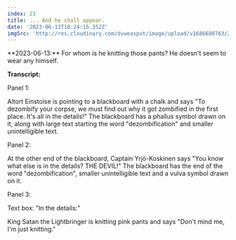 ```yaml
---
index: 23
title: ... And he shall appear.
date: '2023-06-13T18:24:15.352Z'
imgSrc: 'http://res.cloudinary.com/dvweaspvt/image/upload/v1686680763/23_pkivjj.png'
---
```


\*\*2023-06-13:\*\* For whom is he knitting those pants? He doesn't seem to wear any himself.

**Transcript:**

Panel 1:

Altort Einstoise is pointing to a blackboard with a chalk and says "To dezombify your corpse, we must find out why it got zombified in the first place. It's all in the details!" The blackboard has a phallus symbol drawn on it, along with large text starting the word "dezombification" and smaller unintelligible text.

Panel 2:

At the other end of the blackboard, Captain Yrjö-Koskinen says "You know what else is in the details? THE DEVIL!" The blackboard has the end of the word "dezombification", smaller unintelligible text and a vulva symbol drawn on it.

Panel 3:

Text box: "In the details:"

King Satan the Lightbringer is knitting pink pants and says "Don't mind me, I'm just knitting."
